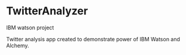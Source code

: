 # TwitterAnalyzer
IBM watson project 


Twitter analysis app created to demonstrate power of IBM Watson and Alchemy.
